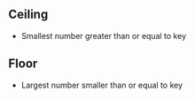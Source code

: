 ## Ceiling
* Smallest number greater than or equal to key

## Floor
* Largest number smaller than or equal to key